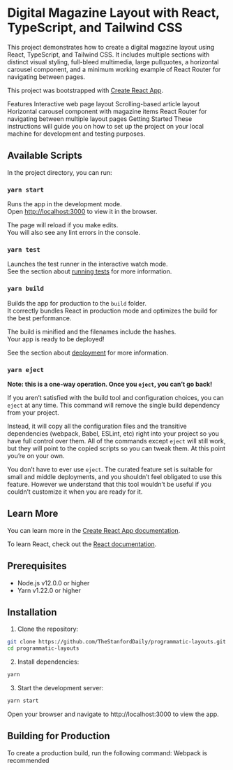 # Digital Magazine Layout with React, TypeScript, and Tailwind CSS
This project demonstrates how to create a digital magazine layout using React, TypeScript, and Tailwind CSS. It includes multiple sections with distinct visual styling, full-bleed multimedia, large pullquotes, a horizontal carousel component, and a minimum working example of React Router for navigating between pages.

This project was bootstrapped with [Create React App](https://github.com/facebook/create-react-app).

Features
Interactive web page layout
Scrolling-based article layout
Horizontal carousel component with magazine items
React Router for navigating between multiple layout pages
Getting Started
These instructions will guide you on how to set up the project on your local machine for development and testing purposes.


## Available Scripts

In the project directory, you can run:

### `yarn start`

Runs the app in the development mode.\
Open [http://localhost:3000](http://localhost:3000) to view it in the browser.

The page will reload if you make edits.\
You will also see any lint errors in the console.

### `yarn test`

Launches the test runner in the interactive watch mode.\
See the section about [running tests](https://facebook.github.io/create-react-app/docs/running-tests) for more information.

### `yarn build`

Builds the app for production to the `build` folder.\
It correctly bundles React in production mode and optimizes the build for the best performance.

The build is minified and the filenames include the hashes.\
Your app is ready to be deployed!

See the section about [deployment](https://facebook.github.io/create-react-app/docs/deployment) for more information.

### `yarn eject`

**Note: this is a one-way operation. Once you `eject`, you can’t go back!**

If you aren’t satisfied with the build tool and configuration choices, you can `eject` at any time. This command will remove the single build dependency from your project.

Instead, it will copy all the configuration files and the transitive dependencies (webpack, Babel, ESLint, etc) right into your project so you have full control over them. All of the commands except `eject` will still work, but they will point to the copied scripts so you can tweak them. At this point you’re on your own.

You don’t have to ever use `eject`. The curated feature set is suitable for small and middle deployments, and you shouldn’t feel obligated to use this feature. However we understand that this tool wouldn’t be useful if you couldn’t customize it when you are ready for it.

## Learn More

You can learn more in the [Create React App documentation](https://facebook.github.io/create-react-app/docs/getting-started).

To learn React, check out the [React documentation](https://reactjs.org/).

## Prerequisites
- Node.js v12.0.0 or higher
- Yarn v1.22.0 or higher

## Installation
1. Clone the repository:
```bash
git clone https://github.com/TheStanfordDaily/programmatic-layouts.git
cd programmatic-layouts
```
2. Install dependencies:
```bash
yarn
```
3. Start the development server:
```bash
yarn start
```
Open your browser and navigate to http://localhost:3000 to view the app.

## Building for Production
To create a production build, run the following command:
Webpack is recommended